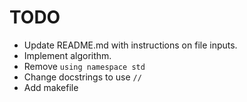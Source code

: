 # TODO

 - Update README.md with instructions on file inputs.
 - Implement algorithm.
 - Remove `using namespace std`
 - Change docstrings to use `//`
 - Add makefile